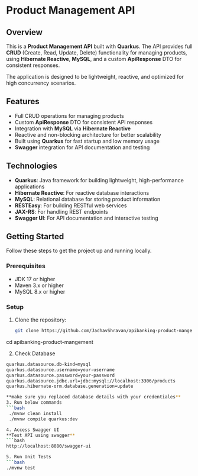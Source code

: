    # Product Management API

## Overview

This is a **Product Management API** built with **Quarkus**. The API provides full **CRUD** (Create, Read, Update, Delete) functionality for managing products, using **Hibernate Reactive**, **MySQL**, and a custom **ApiResponse<T>** DTO for consistent responses.

The application is designed to be lightweight, reactive, and optimized for high concurrency scenarios.

## Features

- Full CRUD operations for managing products
- Custom **ApiResponse<T>** DTO for consistent API responses
- Integration with **MySQL** via **Hibernate Reactive**
- Reactive and non-blocking architecture for better scalability
- Built using **Quarkus** for fast startup and low memory usage
- **Swagger** integration for API documentation and testing

## Technologies

- **Quarkus**: Java framework for building lightweight, high-performance applications
- **Hibernate Reactive**: For reactive database interactions
- **MySQL**: Relational database for storing product information
- **RESTEasy**: For building RESTful web services
- **JAX-RS**: For handling REST endpoints
- **Swagger UI**: For API documentation and interactive testing

## Getting Started

Follow these steps to get the project up and running locally.

### Prerequisites

- JDK 17 or higher
- Maven 3.x or higher
- MySQL 8.x or higher

### Setup

1. Clone the repository:

   ```bash
   git clone https://github.com/JadhavShravan/apibanking-product-mangement.git
cd apibanking-product-mangement

2. Check Database
 ```bash
quarkus.datasource.db-kind=mysql
quarkus.datasource.username=your-username
quarkus.datasource.password=your-password
quarkus.datasource.jdbc.url=jdbc:mysql://localhost:3306/products
quarkus.hibernate-orm.database.generation=update
 
**make sure you replaced database details with your credentiales**
3. Run below commands
```bash
  ./mvnw clean install  
  ./mvnw compile quarkus:dev

4. Access Swagger UI
**Test API using swagger**
```bash
http://localhost:8080/swagger-ui

5. Run Unit Tests
```bash
 ./mvnw test



